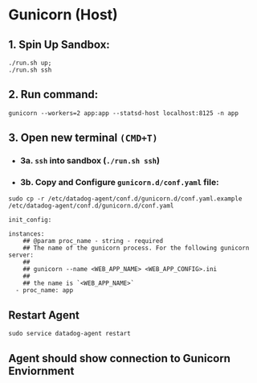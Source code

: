 # Gunicorn (Host)

## 1. Spin Up Sandbox:
```
./run.sh up;
./run.sh ssh
```
## 2. Run command: 

```
gunicorn --workers=2 app:app --statsd-host localhost:8125 -n app
```

## 3. Open new terminal `(CMD+T)`
- ### 3a. `ssh` into sandbox (`./run.sh ssh`)
- ### 3b. Copy and Configure `gunicorn.d/conf.yaml` file: 

```
sudo cp -r /etc/datadog-agent/conf.d/gunicorn.d/conf.yaml.example /etc/datadog-agent/conf.d/gunicorn.d/conf.yaml
```

```
init_config:

instances:
    ## @param proc_name - string - required
    ## The name of the gunicorn process. For the following gunicorn server:
    ##
    ## gunicorn --name <WEB_APP_NAME> <WEB_APP_CONFIG>.ini
    ##
    ## the name is `<WEB_APP_NAME>`
  - proc_name: app

```

## Restart Agent

```
sudo service datadog-agent restart
```
 
## Agent should show connection to Gunicorn Enviornment


